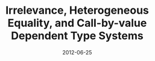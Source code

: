 ---
type: proceedings
authors:
  - Vilhelm Sjöberg
  - Chris Casinghino
  - Ki Yung Ahn
  - Nathan Collins
  - Harley Eades III
  - Peng Fu
  - Garrin Kimmell
  - Tim Sheard
  - Aaron Stump
  - Stephanie Weirich
title: "Irrelevance, Heterogeneous Equality, and Call-by-value Dependent Type Systems"
journal: "Electronic Proceedings in Theoretical Computer Science"
note: "Proceedings Fourth Workshop on Mathematically Structured Functional Programming (MSFP 2012)"
number: 76
pages: 112-162
date: 2012-06-25
resource:
  type: doi
  value: 10.4204/EPTCS.76.9
---